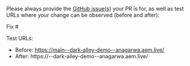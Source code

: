Please always provide the [GitHub issue(s)](../issues) your PR is for, as well as test URLs where your change can be observed (before and after):

Fix #<gh-issue-id>

Test URLs:
- Before: https://main--dark-alley-demo--anagarwa.aem.live/
- After: https://<branch>--dark-alley-demo--anagarwa.aem.live/
